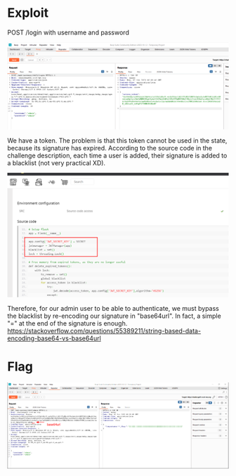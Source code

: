 # Exploit

POST /login with username and password


![login.png](../../_resources/login.png)


We have a token. The problem is that this token cannot be used in the state, because its signature has expired.
According to the source code in the challenge description, each time a user is added, their signature is added to a blacklist (not very practical XD).


![source-code.png](../../_resources/source-code.png)


Therefore, for our admin user to be able to authenticate, we must bypass the blacklist by re-encoding our signature in "base64url". In fact, a simple "=" at the end of the signature is enough.
https://stackoverflow.com/questions/55389211/string-based-data-encoding-base64-vs-base64url


# Flag


![admin.png](../../_resources/admin.png)